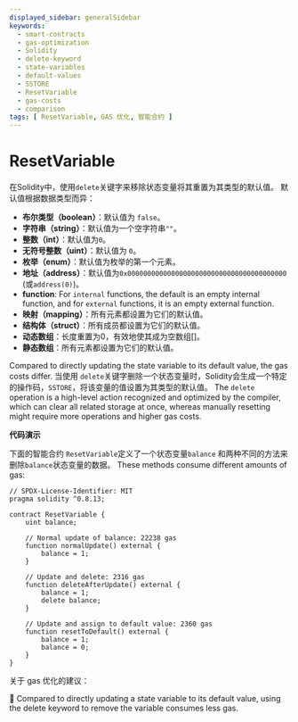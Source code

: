 ```yaml
---
displayed_sidebar: generalSidebar
keywords:
  - smart-contracts
  - gas-optimization
  - Solidity
  - delete-keyword
  - state-variables
  - default-values
  - SSTORE
  - ResetVariable
  - gas-costs
  - comparison
tags: [ ResetVariable, GAS 优化, 智能合约 ]
---
```


# ResetVariable

在Solidity中，使用`delete`关键字来移除状态变量将其重置为其类型的默认值。 默认值根据数据类型而异：

- **布尔类型（boolean）**：默认值为 `false`。
- **字符串（string）**：默认值为一个空字符串`""`。
- **整数（int）**：默认值为`0`。
- **无符号整数（uint）**：默认值为 `0`。
- **枚举（enum）**：默认值为枚举的第一个元素。
- **地址（address）**：默认值为`0x0000000000000000000000000000000000000000` (或`address(0)`)。
- **function**: For `internal` functions, the default is an empty internal function, and for `external` functions, it is an empty external function.
- **映射（mapping）**：所有元素都设置为它们的默认值。
- **结构体（struct）**：所有成员都设置为它们的默认值。
- **动态数组**：长度重置为0，有效地使其成为空数组[]。
- **静态数组**：所有元素都设置为它们的默认值。

Compared to directly updating the state variable to its default value, the gas costs differ. 当使用 `delete`关键字删除一个状态变量时，Solidity会生成一个特定的操作码，`SSTORE`，将该变量的值设置为其类型的默认值。 The `delete` operation is a high-level action recognized and optimized by the compiler, which can clear all related storage at once, whereas manually resetting might require more operations and higher gas costs.

**代码演示**

下面的智能合约 `ResetVariable`定义了一个状态变量`balance` 和两种不同的方法来删除`balance`状态变量的数据。 These methods consume different amounts of gas:

```solidity
// SPDX-License-Identifier: MIT
pragma solidity ^0.8.13;

contract ResetVariable {
    uint balance;

    // Normal update of balance: 22238 gas
    function normalUpdate() external {
        balance = 1;
    }

    // Update and delete: 2316 gas
    function deleteAfterUpdate() external {
        balance = 1;
        delete balance;
    }

    // Update and assign to default value: 2360 gas
    function resetToDefault() external {
        balance = 1;
        balance = 0;
    }
}
```

关于 gas 优化的建议：

🌟 Compared to directly updating a state variable to its default value, using the delete keyword to remove the variable consumes less gas.
